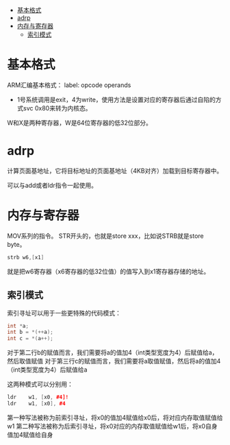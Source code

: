 <!--toc:start-->
- [基本格式](#基本格式)
- [adrp](#adrp)
- [内存与寄存器](#内存与寄存器)
  - [索引模式](#索引模式)
<!--toc:end-->

# 基本格式

ARM汇编基本格式：
label: opcode operands

- 1号系统调用是exit，4为write，使用方法是设置对应的寄存器后通过自陷的方式svc 0x80来转为内核态。

W和X是两种寄存器，W是64位寄存器的低32位部分。

# adrp

计算页面基地址，它将目标地址的页面基地址（4KB对齐）加载到目标寄存器中。

可以与add或者ldr指令一起使用。

# 内存与寄存器

MOV系列的指令。
STR开头的，也就是store xxx，比如说STRB就是store byte。

```asm
strb w6,[x1]
```
就是把w6寄存器（x6寄存器的低32位值）的值写入到x1寄存器存储的地址。

## 索引模式

索引寻址可以用于一些更特殊的代码模式：

```c++
int *a;
int b = *(++a);
int c = *(a++);
```

对于第二行b的赋值而言，我们需要将a的值加4（int类型宽度为4）后赋值给a，然后取值赋值
对于第三行c的赋值而言，我们需要将a取值赋值，然后将a的值加4（int类型宽度为4）后赋值给a

这两种模式可以分别用：

```c++
ldr    w1, [x0, #4]!
ldr    w1, [x0], #4
```

第一种写法被称为前索引寻址，将x0的值加4赋值给x0后，将对应内存取值赋值给w1
第二种写法被称为后索引寻址，将x0对应的内存取值赋值给w1后，将x0自身值加4赋值给自身
